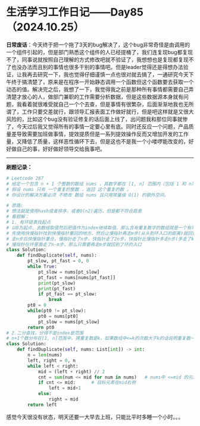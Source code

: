 # 生活学习工作日记——Day85（2024.10.25）

**日常废话**：今天终于把一个拖了3天的bug解决了，这个bug非常奇怪是由调用的一个组件引起的，但是部门熟悉这个组件的人已经提桶了，我们连复现bug都复现不了，同事说就按照自己理解的方式修改吧就不验证了，我想想也是复现都复现不了也没办法而且别的事情也很多干别的事情吧。但是leader觉得还是得想办法验证，让我再去研究一下，我也觉得仔细谨慎一点也很对就去搞了，一通研究今天下午终于搞清楚了，原来是在程序一开始静态调用一个函数但这个函数要去获取一个动态的值。解决完之后，我想了一下，我觉得我之前是那种所有事情都需要自己弄清楚才放心的人，做部门兼职的工作需要分析数据，但是这些数据源本身就有问题，我看着就很难受就自己一个个去查，但是事情有很繁杂，后面渐渐地我也无所谓了，工作只要交差就行，跟领导汇报表面工作做好就行，但是吧这样就是又很大风险的，比如这个bug没有验证修复的话后面上线了，出问题我和那位同事就惨了，今天过后我又觉得所有的事情一定要心里有底。同时还反应一个问题，产品质量差导致需要加班做事情，提效提质但是一系列提效操作反而又增加开发的工作量，又降低了质量，这样恶性循环下去，但是这也不是我一个小喽啰能改变的，好好做自己的事，好好做好领导交给我事吧。

---

**刷题记录：**

```python
# Leetcode 287
# 给定一个包含 n + 1 个整数的数组 nums ，其数字都在 [1, n] 范围内（包括 1 和 n），可知至少存在一个重复的整数。
# 假设 nums 只有 一个重复的整数 ，返回 这个重复的数 。
# 你设计的解决方案必须 不修改 数组 nums 且只用常量级 O(1) 的额外空间。

# 思路:
# 想法就是使用hash或者排序，或者O(n2)遍历，但是都不符合题意
# 看题解：
# 1. 有环链表找起点
# 以0为起点，去数组取值然后把值作为index继续取值，那么含有重复数字的数组就是一个有环链表
# 先使用快慢指针找到快慢指针重回的地方，然后让慢指针再走m步(从头到环入口的距离)就回到了入口
# 走n步后快慢指针重合，慢指针走了n步，快指针走了2n步，快指针比慢指针多走n步(多走了k圈)
# 慢指针在环里面走了n-m步，那么只需要再走m步就回到了环的入口
class Solution:
    def findDuplicate(self, nums):
        pt_slow, pt_fast = 0, 0
        while True:
            pt_slow = nums[pt_slow]
            pt_fast = nums[nums[pt_fast]]
            print(pt_slow)
            print(pt_fast)
            if pt_fast == pt_slow:
                break
        pt0 = 0
        while(pt0 != pt_slow):
            pt0 = nums[pt0]
            pt_slow = nums[pt_slow]
        return pt0
# 2.二分查找，分得不是index是范围
# n+1个数分布在[1, n]范围中，猜重复数是k，如果数组中<=k的次数大于k的话说明重复数一定在[1, k]之间，否则一定在[k+1，n]之间
class Solution:
    def findDuplicate(self, nums: List[int]) -> int:
        n = len(nums)
        left, right = 0, n
        while left < right:
            mid = (left + right) // 2
            cnt = sum(num <= mid for num in nums)   # nums中 <=mid 的元素个数
            if cnt <= mid:      # 目标元素在mid右侧
                left = mid+1
            else:
                right = mid
        return left
```

感觉今天很没有状态，明天还要一大早去上班，只能比平时多睡一个小时。。。
